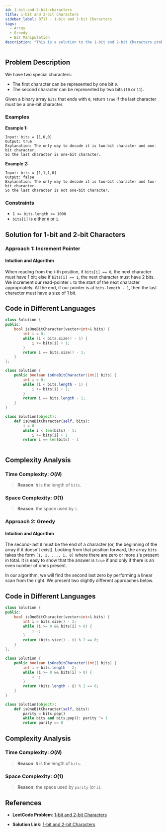 ```yaml
---
id: 1-bit-and-2-bit-characters
title: 1-bit and 2-bit Characters
sidebar_label: 0717 - 1-bit and 2-bit Characters
tags:
  - Array
  - Greedy
  - Bit Manipulation
description: "This is a solution to the 1-bit and 2-bit Characters problem on LeetCode."
---
```


## Problem Description

We have two special characters:

- The first character can be represented by one bit `0`.
- The second character can be represented by two bits (`10` or `11`).

Given a binary array `bits` that ends with `0`, return `true` if the last character must be a one-bit character.

### Examples

**Example 1:**

```
Input: bits = [1,0,0]
Output: true
Explanation: The only way to decode it is two-bit character and one-bit character.
So the last character is one-bit character.
```

**Example 2:**

```
Input: bits = [1,1,1,0]
Output: false
Explanation: The only way to decode it is two-bit character and two-bit character.
So the last character is not one-bit character.
```

### Constraints

- `1 <= bits.length <= 1000`
- `bits[i]` is either `0` or `1`.

## Solution for 1-bit and 2-bit Characters

### Approach 1: Increment Pointer

#### Intuition and Algorithm

When reading from the i-th position, if `bits[i] == 0`, the next character must have 1 bit; else if `bits[i] == 1`, the next character must have 2 bits. We increment our read-pointer `i` to the start of the next character appropriately. At the end, if our pointer is at `bits.length - 1`, then the last character must have a size of 1 bit.

## Code in Different Languages

<Tabs>
<TabItem value="cpp" label="C++">
  <SolutionAuthor name="@Shreyash3087"/>

```cpp
class Solution {
public:
    bool isOneBitCharacter(vector<int>& bits) {
        int i = 0;
        while (i < bits.size() - 1) {
            i += bits[i] + 1;
        }
        return i == bits.size() - 1;
    }
};

```
</TabItem>
<TabItem value="java" label="Java">
  <SolutionAuthor name="@Shreyash3087"/>

```java
class Solution {
    public boolean isOneBitCharacter(int[] bits) {
        int i = 0;
        while (i < bits.length - 1) {
            i += bits[i] + 1;
        }
        return i == bits.length - 1;
    }
}

```

</TabItem>
<TabItem value="python" label="Python">
  <SolutionAuthor name="@Shreyash3087"/>

```python
class Solution(object):
    def isOneBitCharacter(self, bits):
        i = 0
        while i < len(bits) - 1:
            i += bits[i] + 1
        return i == len(bits) - 1
        
```
</TabItem>
</Tabs>

## Complexity Analysis

### Time Complexity: $O(N)$

> **Reason**: `N` is the length of `bits`.

### Space Complexity: $O(1)$

> **Reason**: the space used by `i`.

### Approach 2: Greedy

#### Intuition and Algorithm

The second-last `0` must be the end of a character (or, the beginning of the array if it doesn't exist). Looking from that position forward, the array `bits` takes the form `[1, 1, ..., 1, 0]` where there are zero or more `1`'s present in total. It is easy to show that the answer is `true` if and only if there is an even number of ones present.

In our algorithm, we will find the second last zero by performing a linear scan from the right. We present two slightly different approaches below.

## Code in Different Languages

<Tabs>
<TabItem value="cpp" label="C++">
  <SolutionAuthor name="@Shreyash3087"/>

```cpp
class Solution {
public:
    bool isOneBitCharacter(vector<int>& bits) {
        int i = bits.size() - 2;
        while (i >= 0 && bits[i] > 0) {
            i--;
        }
        return (bits.size() - i) % 2 == 0;
    }
};

```
</TabItem>
<TabItem value="java" label="Java">
  <SolutionAuthor name="@Shreyash3087"/>

```java
class Solution {
    public boolean isOneBitCharacter(int[] bits) {
        int i = bits.length - 2;
        while (i >= 0 && bits[i] > 0) {
            i--;
        }
        return (bits.length - i) % 2 == 0;
    }
}
```

</TabItem>
<TabItem value="python" label="Python">
  <SolutionAuthor name="@Shreyash3087"/>

```python
class Solution(object):
    def isOneBitCharacter(self, bits):
        parity = bits.pop()
        while bits and bits.pop(): parity ^= 1
        return parity == 0
```
</TabItem>
</Tabs>

## Complexity Analysis

### Time Complexity: $O(N)$

> **Reason**: `N` is the length of `bits`.

### Space Complexity: $O(1)$

> **Reason**: the space used by `parity` (or `i`).

## References

- **LeetCode Problem**: [1-bit and 2-bit Characters](https://leetcode.com/problems/1-bit-and-2-bit-characters/description/)

- **Solution Link**: [1-bit and 2-bit Characters](https://leetcode.com/problems/1-bit-and-2-bit-characters/solutions/)
